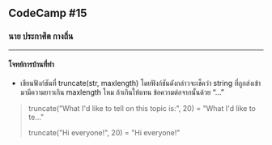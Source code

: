 ## CodeCamp #15

### นาย ประกาศิต กางถิ่น

---

#### โจทย์การบ้านที่ทำ

- เขียนฟังก์ชันที่ truncate(str, maxlength) โดยฟังก์ชันดังกล่าวจะเช็คว่า string ที่ถูกส่งเข้ามามีความยาวเกิน maxlength ไหม ถ้าเกินให้แทน ข้อความต่อจากนั้นด้วย “...”

> truncate("What I'd like to tell on this topic is:", 20) = "What I'd like to te…"
>
> truncate("Hi everyone!", 20) = "Hi everyone!"
